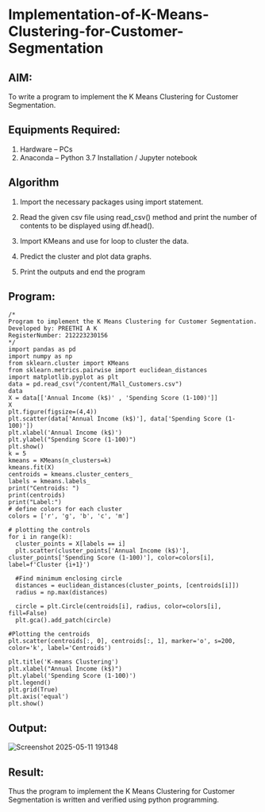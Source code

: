 # Implementation-of-K-Means-Clustering-for-Customer-Segmentation

## AIM:
To write a program to implement the K Means Clustering for Customer Segmentation.

## Equipments Required:
1. Hardware – PCs
2. Anaconda – Python 3.7 Installation / Jupyter notebook

## Algorithm
1. Import the necessary packages using import statement.

2. Read the given csv file using read_csv() method and print the number of contents to be displayed using df.head().

3. Import KMeans and use for loop to cluster the data.

4. Predict the cluster and plot data graphs.

5. Print the outputs and end the program

## Program:
```
/*
Program to implement the K Means Clustering for Customer Segmentation.
Developed by: PREETHI A K
RegisterNumber: 212223230156
*/
import pandas as pd
import numpy as np
from sklearn.cluster import KMeans
from sklearn.metrics.pairwise import euclidean_distances
import matplotlib.pyplot as plt
data = pd.read_csv("/content/Mall_Customers.csv")
data
X = data[['Annual Income (k$)' , 'Spending Score (1-100)']]
X
plt.figure(figsize=(4,4))
plt.scatter(data['Annual Income (k$)'], data['Spending Score (1-100)'])
plt.xlabel('Annual Income (k$)')
plt.ylabel("Spending Score (1-100)")
plt.show()
k = 5
kmeans = KMeans(n_clusters=k)
kmeans.fit(X)
centroids = kmeans.cluster_centers_
labels = kmeans.labels_
print("Centroids: ")
print(centroids)
print("Label:")
# define colors for each cluster
colors = ['r', 'g', 'b', 'c', 'm']

# plotting the controls
for i in range(k):
  cluster_points = X[labels == i]
  plt.scatter(cluster_points['Annual Income (k$)'], cluster_points['Spending Score (1-100)'], color=colors[i], label=f'Cluster {i+1}')

  #Find minimum enclosing circle
  distances = euclidean_distances(cluster_points, [centroids[i]])
  radius = np.max(distances)

  circle = plt.Circle(centroids[i], radius, color=colors[i], fill=False)
  plt.gca().add_patch(circle)

#Plotting the centroids
plt.scatter(centroids[:, 0], centroids[:, 1], marker='o', s=200, color='k', label='Centroids')

plt.title('K-means Clustering')
plt.xlabel("Annual Income (k$)")
plt.ylabel('Spending Score (1-100)')
plt.legend()
plt.grid(True)
plt.axis('equal') 
plt.show()

```

## Output:

![Screenshot 2025-05-11 191348](https://github.com/user-attachments/assets/ca600720-f87e-4f21-9c47-5d060c417839)

## Result:
Thus the program to implement the K Means Clustering for Customer Segmentation is written and verified using python programming.
